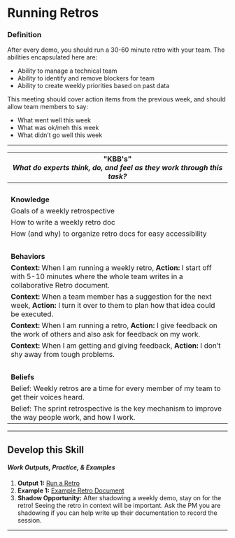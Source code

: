 # Running Retros

### Definition
After every demo, you should run a 30-60 minute retro with your team. The abilities encapsulated here are: 
  - Ability to manage a technical team 
  - Ability to identify and remove blockers for team
  - Ability to create weekly priorities based on past data

This meeting should cover action items from the previous week, and should allow team members to say:
  - What went well this week
  - What was ok/meh this week
  - What didn’t go well this week

---- 

| **"KBB's"** <br> _What do experts think, do, and feel as they work through this task?_|
|----------|
| </br>| 
| **Knowledge**	| 
| Goals of a weekly retrospective | 
| How to write a weekly retro doc |
| How (and why) to organize retro docs for easy accessibility |
| </br>| 
| **Behaviors** |
| **Context:** When I am running a weekly retro, **Action:** I start off with 5-10 minutes where the whole team writes in a collaborative Retro document. | 
| **Context:** When a team member has a suggestion for the next week, **Action:** I turn it over to them to plan how that idea could be executed. | 
| **Context:** When I am running a retro, **Action:** I give feedback on the work of others and also ask for feedback on my work. | 
| **Context:** When I am getting and giving feedback, **Action:** I don’t shy away from tough problems. | 
| </br>| 
| **Beliefs** | 
| Belief: Weekly retros are a time for every member of my team to get their voices heard. | 
| Belief: The sprint retrospective is the key mechanism to improve the way people work, and how I work. | 

-----

## Develop this Skill
#### *Work Outputs, Practice, & Examples*

1. **Output 1:** [Run a Retro](https://github.com/andela/learningmap/tree/master/D4%2B/Product%20Manager/TWO's-%20Work%20Output%20Library/Output%2009-%20Run%20a%20Retro)
2. **Example 1:** [Example Retro Document](https://docs.google.com/document/d/1A2FZolo-JnkQkriVmq3naWxk232RI0UzoOxawWgWyiI/edit) 
3. **Shadow Opportunity:** After shadowing a weekly demo, stay on for the retro! Seeing the retro in context will be important. Ask the PM you are shadowing if you can help write up their documentation to record the session. 

----


